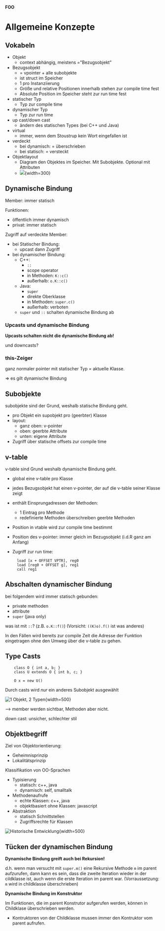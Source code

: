 
**FOO**



# Allgemeine Konzepte

## Vokabeln

* Objekt
	* context abhängig, meistens ="Bezugsobjekt"
* Bezugsobjekt
	* =  vpointer + alle subobjekte
	* ist struct im Speicher
	* 1 pro Instanziierung
	* Größe und relative Positionen innerhalb stehen zur compile time fest
	* Absolute Position im Speicher steht zur run time fest
* statischer Typ
	* Typ zur compile time
* dynamischer Typ
	* Typ zur run time
* up cast/down cast
	* ändern des statischen Types (bei C++ und Java)
* virtual
	* immer, wenn dem Stoustrup kein Wort eingefallen ist
* verdeckt
	* bei dynamisch: = überschrieben
	* bei statisch: = versteckt
* Objektlayout
	* Diagram den Objektes im Speicher. Mit Subobjekte. Optional mit Attributen
	* ![](assets/markdown-img-paste-20170923195638408.png){width=300}


## Dynamische Bindung

Member: immer statisch

Funktionen:

* öffentlich immer dynamisch
* privat: immer statisch

Zugriff auf verdeckte Member:

* bei Statischer Bindung:
	* upcast dann Zugriff
* bei dynamischer Bindung:
	* C++:
		*  `::`
		* scope operator
		* in Methoden: `K::c()`
		* außerhalb: `o.K::c()`
	* Java:
		* `super`
		* direkte Oberklasse
		* in Methoden: `super.c()`
		* außerhalb: verboten
	* `super` und `::` schalten dynamische Bindung ab


### Upcasts und dynamische Bindung

**Upcasts schalten nicht die dynamische Bindung ab!**

und downcasts?

### this-Zeiger

ganz normaler pointer mit statischer Typ = aktuelle Klasse.

$\Rightarrow$ es gilt dynamische Bindung

## Subobjekte

subobjekte sind der Grund, weshalb statische Bindung geht.

* pro Objekt ein supobjekt pro (geerbter) Klasse
* layout:
	* ganz oben: v-pointer
	* oben: geerbte Attribute
	* unten: eigene Attribute
* Zugriff über statische offsets zur compile time


## v-table

v-table sind Grund weshalb dynamische Bindung geht.

* global eine v-table pro Klasse
* jedes Bezugsobjekt hat einen v-pointer, der auf die v-table seiner Klasse zeigt
* enthält Einsprungadressen der Methoden:
	* 1 Eintrag pro Methode
	* redefinierte Methoden überschreiben geerbte Methoden
* Position in vtable wird zur compile time bestimmt
* Position des v-pointer: immer gleich im Bezugsobjekt (i.d.R ganz am Anfang)
* Zugriff zur run time:

		load [x + OFFSET VPTR], reg0
		load [reg0 + OFFSET g], reg1
		call reg1


## Abschalten dynamischer Bindung

bei folgendem wird immer statisch gebunden:

* private methoden
* attribute
* `super` (java only)

was ist mit `::`? (z.B. `o.K::f()`) (Vorsicht: `((K)o).f()` ist was anderes)

In den Fällen wird bereits zur compile Zeit die Adresse der Funktion eingetragen ohne den Umweg über die v-table zu gehen.

## Type Casts

		class O { int a, b; }
		class U extends O { int b, c; }

		O x = new U()

Durch casts wird *nur* ein anderes Subobjekt ausgewählt

![1 Objekt, 2 Typen](assets/markdown-img-paste-2017091416083689.png){width=500}

--> member werden sichtbar, Methoden aber nicht.

down cast: unsicher, schlechter stil

## Objektbegriff

Ziel von Objektorientierung:

* Geheimnisprinzip
* Lokalitätsprinzip

Klassifikation von OO-Sprachen

* Typisierung
	* statisch: c++, java
	* dynamisch: self, smalltalk
* Methodenaufrufe
	* echte Klassen: c++, java
	* objektbasiert ohne Klassen: javascript
* Abstraktion
	* statisch Schnittstellen
	* Zugriffsrechte für Klassen


![Historische Entwicklung](assets/markdown-img-paste-20170920155237820.png){width=500}


## Tücken der dynamischen Bindung

**Dynamische Bindung greift auch bei Rekursion!**

d.h. wenn man versucht mit `super.m()` eine Rekursive Methode `m` im parent aufzurufen, dann kann es sein, dass die zweite Iteration wieder in der cildklasse ist, auch wenn die erste Iteration im parent war. (Vorraussetzung: `m` wird in childklasse überschrieben)

**Dynamische Bindung im Konstruktor**

Im Funktionen, die im parent Konstrutor aufgerufen werden, können in Childklase überschrieben werden.

+ Kontruktoren von der Childklasse mussen immer den Kontruktor vom parent aufrufen.
